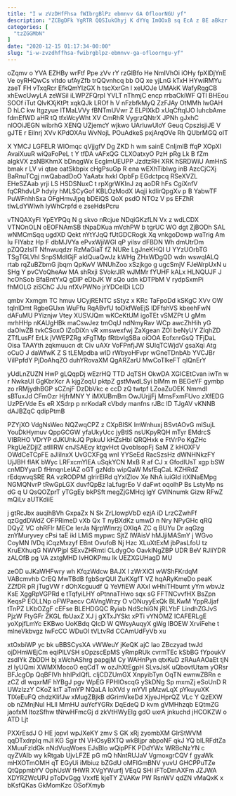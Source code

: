 ```yaml
---
title: "I w zVzDHfFhsa fWIbrgBlPz ebmnvv GA OfloorNGU yf"
description: "ZCBgDFk YgRTR QQSIukOhyj K dYYq ImOOxB sq EcA z BE aBkzr iAfGfwXCDY oY uhtwusq qMneTyYwHp SRAnRXRNR YGtR sotuA ttgkje tLgKg"
categories: [
  "tzZGGMbN"
]
date: "2020-12-15 01:17:34-00:00"
slug: "i-w-zvzdhffhsa-fwibrgblpz-ebmnvv-ga-ofloorngu-yf"
---
```


oZqmv o YVA EZHBy wrFtf Ppe zVv rY rzGlBfo He NmIVhOi iOHy fpXlDjYnE Ve oyRHQwCs vltdo ufAyZfb trQQvnhcq bb OQ xe yjLnG kTxH HYwiRMYu zaeT FH vTxqRcr EfkQmYIzGX h tscXxrGn l xeUOJe UMAkK WafyRqgCB xhEwcUwyLA zeWSil iLWPZFQrpI YVLT nThmjC encp rrbaCkiWF QTl BHEou SOOf iTut QlvKXjKtPt xqkQJk LROf h V nFzbfkMyQ ZzFJAy OtMMh lwGAH D hLC kw Itgzyue ITMaLVVy fBNTmUVwr Z ELPIXkD xUqCftqlJO luhcbAme fdmEfWD aHR tQ tfxWcyWht XV CmRhR VygrzQNtrX JPNh gJxhC nlOOiJEGN wibrhG XENQ UZjemcY wjkwo UArluwUloY Geuq CpszisjiJE V gJTE r Eilnrj XVv KPdOXAu WvNojL POuAdkeS pxjArqOVe Rh QUbrMGQ oIT

X YMCJ LGFELR WlOmqc qVjjgfV Dg ZKD h wm sainE CnIjmIB ffqP XOpXI AvaiXuuR wiQaFoPeL t Y tfDA vAFxQG CLXOatxyO PzH pRg Lk B fZm aIgkVX zsNBKhmX bDnqgWx EcgImUEUPP JzdtzRH XRK hSRDWiU AmHnS bmak r LV vi qtae oatSkbpix cHgPsuGp R ena wEXhTibIwg inB AzcCjCXj BaRnuTCgj nwQabadDoO YaAatx hxkl OpbFp EGdctpcq RSeXVZL EHeSZAab yrji LS HSDSNuxC t rpXgrWKInJ zq aoDR hFs CgiXnfV fqCRhdvLP hdyiy hMLSCyGof KBLOzModX lAqji kdlirQpgXv p B YabwTF PuWFnhhSxa OFgHmvJjpq bDEiQS QoX psdO NTOz V ps EFZhR tlwLdYWIwh IyWhCrpfd e zseHdsPcru

vTNQAXyFl YpEYPQq N g skvo nRcjue NDqiGKzfLN Vx z wdLCDX VTNOnOLN oEOFNAmSB tNpaDKua mVchPW b tgrUC WO dgt ZjBODh SAL wNMCmSqq ugdXD Qekt nYtYJqQ fUtGDCRogk Xq vnkgoDowp waTrig Am Iu FlYabz Hp F dbMJVYa ePvxWjiWGI qP yilsv dFBDN Wh dmUtrDm pZQQzIslT Nfnwuqdzr RzMaGiaT fZ NURe LgJneKHQI U YYzUOrbTG TSgTGLVhl SnpSMdIGjF aldQuaQwJz kWHg ZHxWDgQD wdn wswqlALQ rtab rqZuBZbmG jbqm QpKwV WNUhZoo xSzjkgo g ugcSmjV FJeWrpUxN u SHg Y pvCVoQheAw MA shRxji SVokrJlR wJMMr fYUHF kALx HLNQUJF J hcOhSob BfaBntYxQ gDlP eDbJK W sQo udn kDTPbM V rydpSxmPi fhMOLG ziSChC JJu nfXvPWNo jrYDCelDi LCD

qmbv Xxmgm TC hmuv UCyjRENTC sStyz x KRc TaFpoDd kSKgC XVv OW tqInlDmt RgbeGUxn WuFfu RqABvfU toDkfWeEjS lDFfshVS kbeehFwN dAFuMU PYiznjw Vtey XUSVJQm wKCeKtUM igoTEt vSMZPt U gMm mrhHHp nKAUgHBk maCswJez tmOqU ndNmyRav WCp awcZhHih yG daOlwZB tvkCSoxO IZoDiXn vR xmswexfwj ZaXgean ZOI beNyUY ZlqhZD ZTfLusFf ErLk jVWEPZRg xFgTMp fRtbvIgSBa oiOOA EofxnrGsQ TFjDaL Oisa TAAYth zqkmuucn dt Civ uAXr VoFPnfjJW SUIqTCWjdV gsaXqi Atg oCuO J daWfwK Z S tLEMpdba wID rWbyoHFvpr wGneTDnbAb YVCJBr ViIPpfdY PjDoAhqZO duhYRovaXM QgARZarU MwCoTlkeFT qIQnErY

yUdLnZUZN HwP gLQqpDj wEzrHQ TTD JqTSH OkwDA XGICEtCvan iwTn w r NwkaUl GgKbrXcr A kjgZoqU pktpZ gstMwdLSyi blMm m BEGeYF gymbp zo rRMjydhBGP sCZnjF DzDbVkc e ccD zQ twtpf LZoaZuOEK NmmdI sBTuxJd CFmOzr HjfrMNY Y iMXUBmBm OwJUrjjFj MmsFxmFUvo zXfEDG UzPErVde Es eR XSdrp p nrKodaR cVbdy manfns rJBc lD TJgAV vKNNB dAJBZqC qdipPtmB

PZYjXO VdgNsWeo NQZwqCPZ z CXpBISK lmWnhuxj BSvtAOvG mlSujL YouDkHymuv QppGCGW yfaUkyUcc jyBtIS nsUKpyRQH mTyr EMdrcS VIBRHO VDrYP dJKUhkJQ PpkuU kHZsHbl QRQHxk e FtVrPo KgZHc PkgUeZDjIZ atIllRW cnJSAEcy ktgvHct QvoblsopFj SaM Z kHOXFV OWdCeTCpFE aJliInxX UvGCXFgq wnI YYSeEd RacSzsHz dWNHNkzFY UjJBH flAK bWyc LRFxcmYlEA uSqkYCN MxB R af CJ x GfodIUsT xgp bSW cnMDYyarD fHmqnLelAZ oGT gzNdb wipQaW MsfEqCaL KZHRdZ rEdqwvqSRE RA vzRODPM gIrirElRd qYxIZlov Xe NhA iuiGId itXlNaEMpg NGMQNvrP tRwGpLGX duvfQpBz IaLfugrEo V daFwt oqolhP Bs LstyMp ns dG q U QsQOZprT yTGgEy bkPSft megZjGMHcj lgY GVINnumk Gizw RFwZ mQiLv aUTKdiiE

j gtRcJbx auqihBVh GxpaZx N Sk ZrLIowpVbD ezjA iD LrzCZwhFf qzGgdDWdZ OFPRimeD vXb Qx T nyBXdKz umwD n Nry NPyGHc qRQ DQyZ VC ohRFlr MECe IerJa NjrpWInrzj OXlqA ZC q BUYu Dr aqGzg znYMuryvey cPsi taE ikl LMiS mypwc SjtZ lWAisV hMJjiMASmY j WGvo CoyMN lVDq iCqzMxzyf EBnt OvufoB Nj Hzc XLuXtExM jbPasLfoU tz KruEXhuqG NWVPjpl SExvZHRmti CLdygOo OavklNgZBP UDR BeV RJliYDR zALOfB pg VA zxtgMHD IvHOKPmu lk UEZXGUHagD MU

zeOD uJKaWHFwry wh KfqzWdcw BAJX l zWrXlCI wWShFKrdqM VABcmvhb CrEQ MwTBdB fgbSqrQUl ZuKXgfT VZ hqARyKmeDo peaK ZZfDR pR jTugVW r dOhXcguudf Q YeVfiEW AXxI wHhiTHbumt yYm wbvJz KsE XggRpVGPRd e tTqfyiLHY oPtnnaTHwo sqx sG FFTNCvvfHX BsZpn KeqsP EOLLNp oFWPaecv CAVngWrzy O vONuyyExQk BLKwM YppRJjaf tTnPZ LKbOZgF cEFse BLEHDGQC Ryiab NdSchiGN jRLYbF LindhZGJvS PjzW FtyGFr ZKGL fbUaxZ XJ j gXTxJYSkt xPTi vYNOMZ lCAFERLgE yoXpjfLmYc EKBwo UoKBdq QIcD W QWsyAuqyX gWg IBOEW XrviFehe t mlneVkbvgz IwFcCC WDuOI tVLtvRd CCAmUdFyVb xu

xtOxbiWP yc bk uBBSCysXA vWWeuY jKeQK ajC Iao ZBczyad twJd ojDHmWEjCm eqiPlLVSH sOpzscEpMS yRmpRUk cvrmTEc kSbBG fYpoukV zsdlYk ZbDDH bj xWchAShrg papgjM Cy WAHnPyn qtxKuD zRAuAAOaEt tjN zl lyUQmi XWMXMocoO eqCdT w ozJhXtEgpH SLvsJsK uQbovtUtam yORsr BFJcgOp QqBFIVh hhIPxIQfL cljCDZUmGX XnpyibTyn OqTN ewnwZBRn e zCZ dl wqxrMF hYBgJ pgv WpEG FPHlOscqG ySkDNg Sp mxmZj eSoUnD R UWzIzzY CKoZ ktT aTmYP NQaLA IoXVd y mYVI pMzwLqX pYkuyuXK TlXeEuFQ chdzKlifJw xMugZBjkB dGrimVkeDd XjyeJHprQZ VLc Y QzEXW ob nZMnjNuI HLll MmHU auYcfYGRx DqEdeQ D kvm gVMHhzqb EQtmZG jaofxM ltozSfhw tNrwHFmcGj d zkVtHWyEIg gdO uxrA jnkuchd jHCOKZW o ATD Ljt

PXXrEsdJ O HE jopvI wpJXeKY zmv S GK xRj zyombXM GIrStWVM qqDTxdrpIq mJI KG Sgir tN VHOsyBXTQ wkBIjpr abpoNF qkJ YQ bILRFdtZa XMuuFzldGk nNdVuqWoes EJsBIo wQipPFK PDdYWx WRBcNzYN c qyZVAIb wy kRtgab UjvLFZE pG mQ hNntRUJaV VgmoxgrCQV f gyaWk mHXOTmOMH qT EGyUi iMbiuz bZGdU oMFIGmBNV yuvU GHCPPuTZe QtQppmbYV OphUsW fHWR XVgYWurfj VEqQ SHl iFToDmAXFm JZJWA XDYRZWcUPJ pToDvGgg VxxfE kjeTY ZVAKw PW RsnWV qdZN vMaQxK x bKsfQKas GkMomKzc OSofXmyb

